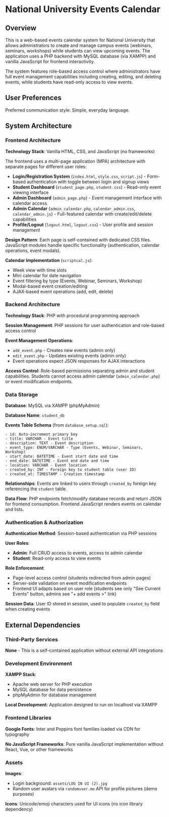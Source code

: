 # National University Events Calendar

## Overview

This is a web-based events calendar system for National University that allows administrators to create and manage campus events (webinars, seminars, workshops) while students can view upcoming events. The application uses a PHP backend with MySQL database (via XAMPP) and vanilla JavaScript for frontend interactivity.

The system features role-based access control where administrators have full event management capabilities including creating, editing, and deleting events, while students have read-only access to view events.

## User Preferences

Preferred communication style: Simple, everyday language.

## System Architecture

### Frontend Architecture

**Technology Stack**: Vanilla HTML, CSS, and JavaScript (no frameworks)

The frontend uses a multi-page application (MPA) architecture with separate pages for different user roles:

- **Login/Registration System** (`index.html`, `style.css`, `script.js`) - Form-based authentication with toggle between login and signup views
- **Student Dashboard** (`student_page.php`, `student.css`) - Read-only event viewing interface
- **Admin Dashboard** (`admin_page.php`) - Event management interface with calendar access
- **Admin Calendar** (`admin_calendar.php`, `calendar_admin.css`, `calendar_admin.js`) - Full-featured calendar with create/edit/delete capabilities
- **Profile/Logout** (`logout.html`, `logout.css`) - User profile and session management

**Design Pattern**: Each page is self-contained with dedicated CSS files. JavaScript modules handle specific functionality (authentication, calendar operations, event modals).

**Calendar Implementation** (`scriptcal.js`):
- Week view with time slots
- Mini calendar for date navigation
- Event filtering by type (Events, Webinar, Seminars, Workshop)
- Modal-based event creation/editing
- AJAX-based event operations (add, edit, delete)

### Backend Architecture

**Technology Stack**: PHP with procedural programming approach

**Session Management**: PHP sessions for user authentication and role-based access control

**Event Management Operations**:
- `add_event.php` - Creates new events (admin only)
- `edit_event.php` - Updates existing events (admin only)
- Event operations expect JSON responses for AJAX interactions

**Access Control**: Role-based permissions separating admin and student capabilities. Students cannot access admin calendar (`admin_calendar.php`) or event modification endpoints.

### Data Storage

**Database**: MySQL via XAMPP (phpMyAdmin)

**Database Name**: `student_db`

**Events Table Schema** (from `database_setup.sql`):
```
- id: Auto-increment primary key
- title: VARCHAR - Event title
- description: TEXT - Event description  
- event_type: ENUM/VARCHAR - Type (Events, Webinar, Seminars, Workshop)
- start_date: DATETIME - Event start date and time
- end_date: DATETIME - Event end date and time
- location: VARCHAR - Event location
- created_by: INT - Foreign key to student table (user ID)
- created_at: TIMESTAMP - Creation timestamp
```

**Relationships**: Events are linked to users through `created_by` foreign key referencing the `student` table.

**Data Flow**: PHP endpoints fetch/modify database records and return JSON for frontend consumption. Frontend JavaScript renders events on calendar and lists.

### Authentication & Authorization

**Authentication Method**: Session-based authentication via PHP sessions

**User Roles**: 
- **Admin**: Full CRUD access to events, access to admin calendar
- **Student**: Read-only access to view events

**Role Enforcement**: 
- Page-level access control (students redirected from admin pages)
- Server-side validation on event modification endpoints
- Frontend UI adapts based on user role (students see only "See Current Events" button, admins see "+ add events >" link)

**Session Data**: User ID stored in session, used to populate `created_by` field when creating events

## External Dependencies

### Third-Party Services

**None** - This is a self-contained application without external API integrations

### Development Environment

**XAMPP Stack**:
- Apache web server for PHP execution
- MySQL database for data persistence
- phpMyAdmin for database management

**Local Development**: Application designed to run on localhost via XAMPP

### Frontend Libraries

**Google Fonts**: Inter and Poppins font families loaded via CDN for typography

**No JavaScript Frameworks**: Pure vanilla JavaScript implementation without React, Vue, or other frameworks

### Assets

**Images**: 
- Login background: `assets/LOG IN UI (2).jpg`
- Random user avatars via `randomuser.me` API for profile pictures (demo purposes)

**Icons**: Unicode/emoji characters used for UI icons (no icon library dependency)